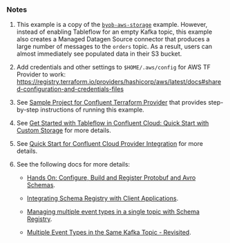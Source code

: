 ### Notes

1. This example is a copy of the [`byob-aws-storage`](https://github.com/confluentinc/terraform-provider-confluent/tree/master/examples/configurations/tableflow/confluent-managed-storage) example. However, instead of enabling Tableflow for an empty Kafka topic, this example also creates a Managed Datagen Source connector that produces a large number of messages to the `orders` topic. As a result, users can almost immediately see populated data in their S3 bucket.
2. Add credentials and other settings to `$HOME/.aws/config` for AWS TF Provider to work: https://registry.terraform.io/providers/hashicorp/aws/latest/docs#shared-configuration-and-credentials-files
3. See [Sample Project for Confluent Terraform Provider](https://registry.terraform.io/providers/confluentinc/confluent/latest/docs/guides/sample-project) that provides step-by-step instructions of running this example.
4. See [Get Started with Tableflow in Confluent Cloud: Quick Start with Custom Storage](https://docs.confluent.io/cloud/current/topics/tableflow/get-started/quick-start-custom-storage-glue.html#cloud-tableflow-quick-start) for more details.
5. See [Quick Start for Confluent Cloud Provider Integration](https://docs.confluent.io/cloud/current/connectors/provider-integration/index.html) for more details.
6. See the following docs for more details:

   * [Hands On: Configure, Build and Register Protobuf and Avro Schemas](https://developer.confluent.io/learn-kafka/schema-registry/configure-schemas-hands-on/).

   * [Integrating Schema Registry with Client Applications](https://developer.confluent.io/learn-kafka/schema-registry/integrate-schema-registry-with-clients/).

   * [Managing multiple event types in a single topic with Schema Registry](https://www.confluent.io/events/kafka-summit-europe-2021/managing-multiple-event-types-in-a-single-topic-with-schema-registry/).

   * [Multiple Event Types in the Same Kafka Topic - Revisited](https://www.confluent.io/blog/multiple-event-types-in-the-same-kafka-topic/).
